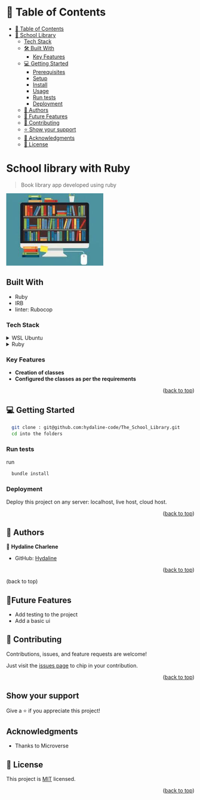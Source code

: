 

# 📗 Table of Contents

- [📗 Table of Contents](#-table-of-contents)
- [📖 School Library ](#-School-Librarty)
    - [Tech Stack](#tech-stack)
  - [🛠 Built With ](#-built-with-)
    - [Key Features ](#key-features-)
  - [💻 Getting Started ](#-getting-started-)
    - [Prerequisites](#prerequisites)
    - [Setup](#setup)
    - [Install](#install)
    - [Usage](#usage)
    - [Run tests](#run-tests)
    - [Deployment](#deployment)
  - [👥 Authors ](#-authors-)
  - [🔭 Future Features](#Future-Features)
  - [🤝 Contributing ](#-contributing-)
  - [⭐️ Show your support ](#️-show-your-support-)
  - [🙏 Acknowledgments ](#-acknowledgments-)
  - [📝 License ](#-license-)



# School library with Ruby

> Book library app developed using ruby 

![Alt Text](images2.jpeg)

## Built With

- Ruby
- IRB
- linter: Rubocop

### Tech Stack <a name="tech-stack"></a>

<details>
  <summary>WSL Ubuntu</summary>

</details>

<details>
<summary>Ruby</summary>
  
</details>


### Key Features <a name="key-features"></a>

- **Creation of classes**
- **Configured the classes  as per the requirements**


<p align="right">(<a href="#readme-top">back to top</a>)</p>

## 💻 Getting Started <a name="getting-started"></a>

```bash
  git clone : git@github.com:hydaline-code/The_School_Library.git
  cd into the folders
```
 

### Run tests
run

```bash
  bundle install
```

### Deployment

Deploy this project on any server: localhost, live host, cloud host.

<p align="right">(<a href="#readme-top">back to top</a>)</p>

## 👥 Authors <a name="authors"></a>

👤 **Hydaline Charlene**

- GitHub: [Hydaline](https://github.com/hydaline-code)

<p align="right">(<a href="#readme-top">back to top</a>)</p>

(back to top)

  ## 🔭Future Features <a name="Future Features"><a>

 - Add testing to the project
 - Add a basic ui


## 🤝 Contributing <a name="contributing"></a>

Contributions, issues, and feature requests are welcome!

Just visit the [issues page](https://github.com/hydaline-code/The_School_Library/issues) to chip in your contribution.

<p align="right">(<a href="#readme-top">back to top</a>)</p>

## Show your support

Give a ⭐️ if you appreciate this  project!

## Acknowledgments

- Thanks to Microverse

## 📝 License

This project is [MIT](https://github.com/hydaline-code/The_School_Library/blob/dev/LICENSE) licensed.

<p align="right">(<a href="#readme-top">back to top</a>)</p>